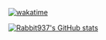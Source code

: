 [![wakatime](https://wakatime.com/badge/github/Rabbit937/Rabbit937.svg)](https://wakatime.com/badge/github/Rabbit937/Rabbit937)

[![Rabbit937's GitHub stats](https://github-readme-stats.vercel.app/api?username=Rabbit937)](https://github.com/Rabbit937)
